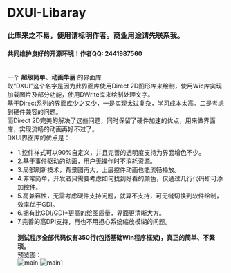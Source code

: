 # DXUI-Libaray
### 此库来之不易，使用请标明作者。商业用途请先联系我。
#### 共同维护良好的开源环境！作者QQ: 2441987560<br><br>
一个 **超级简单、动画华丽** 的界面库<br>
取“DXUI”这个名字是因为此界面库使用Direct 2D图形库来绘制，使用Wic库实现加载图片及部分功能，使用DWrite库来绘制处理文字。<br>
基于Direct系列的界面库少之又少，一是实现太过复杂，学习成本太高。二是考虑到硬件兼容的问题。<br>
而Direct 2D完美的解决了这些问题，同时保留了硬件加速的优点，用来做界面库，实现流畅的动画再好不过了。<br>
DXUI界面库的优点是：
* 1.控件样式可以90%自定义，并且完善的透明度支持为界面增色不少。<br>
* 2.基于事件驱动的动画，用户无操作时不消耗资源。<br>
* 3.局部刷新技术，背景图再大，上层控件动画也能流畅播放。<br>
* 4.非常简单，开发者只需要考虑如何找到好看的颜色，仅通过几行代码即可添加控件。<br>
* 5.高兼容性，无需考虑硬件支持问题，就算不支持，可无缝切换到软件绘制，效率优于GDI。<br>
* 6.拥有比GDI/GDI+更高的绘图质量，界面更清晰大方。<br>
* 7.完善的高DPI支持，再也不用担心系统缩放模糊的问题。<br><br>
**测试程序全部代码仅有350行(包括基础Win程序框架)，真正的简单、不繁琐。**<br>
预览图：<br>
![main](https://github.com/IDXGI/DXUI-Libaray/blob/master/preview%20picture/main.jpg)
![main1](https://github.com/IDXGI/DXUI-Libaray/blob/master/preview%20picture/main1.jpg)
